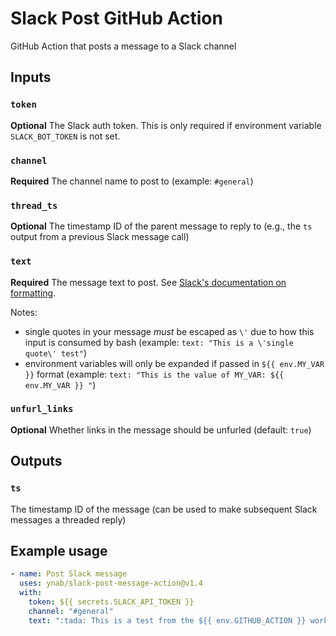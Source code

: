 # Slack Post GitHub Action

GitHub Action that posts a message to a Slack channel

## Inputs

### `token`

**Optional** The Slack auth token.  This is only required if environment variable `SLACK_BOT_TOKEN` is not set.

### `channel`

**Required** The channel name to post to (example: `#general`)

### `thread_ts`

**Optional** The timestamp ID of the parent message to reply to (e.g., the `ts` output from a previous Slack message call)

### `text`

**Required** The message text to post. See [Slack's documentation on formatting](https://api.slack.com/reference/surfaces/formatting#basic-formatting).
    
Notes:
  - single quotes in your message *must* be escaped as `\'` due to how this input is consumed by bash (example: `text: "This is a \'single quote\' test"`)
  - environment variables will only be expanded if passed in `${{ env.MY_VAR }}` format (example: `text: "This is the value of MY_VAR: ${{ env.MY_VAR }} "`)

### `unfurl_links`

**Optional** Whether links in the message should be unfurled (default: `true`)

## Outputs

### `ts`

The timestamp ID of the message (can be used to make subsequent Slack messages a threaded reply)

## Example usage

```yaml
- name: Post Slack message
  uses: ynab/slack-post-message-action@v1.4
  with:
    token: ${{ secrets.SLACK_API_TOKEN }}
    channel: "#general"
    text: ":tada: This is a test from the ${{ env.GITHUB_ACTION }} workflow! <https://github.com/ynab/slack-post-message-action|Action Documentation>"
```
